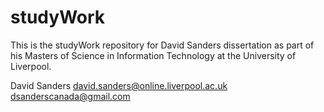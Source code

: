 # studyWork
This is the studyWork repository for David Sanders dissertation as
part of his Masters of Science in Information Technology at the
University of Liverpool.

David Sanders
david.sanders@online.liverpool.ac.uk
dsanderscanada@gmail.com

